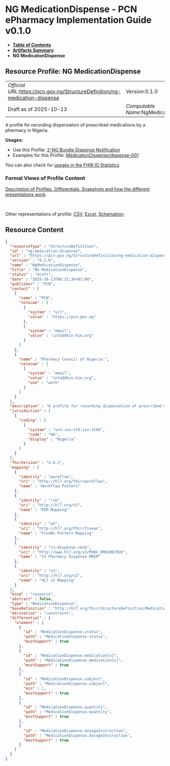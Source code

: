 # NG MedicationDispense - PCN ePharmacy Implementation Guide v0.1.0

* [**Table of Contents**](toc.md)
* [**Artifacts Summary**](artifacts.md)
* **NG MedicationDispense**

## Resource Profile: NG MedicationDispense 

| | |
| :--- | :--- |
| *Official URL*:https://pcn.gov.ng/StructureDefinition/ng-medication-dispense | *Version*:0.1.0 |
| Draft as of 2025-10-13 | *Computable Name*:NgMedicationDispense |

 
A profile for recording dispensation of prescribed medications by a pharmacy in Nigeria. 

**Usages:**

* Use this Profile: [2-NG Bundle Dispense Notification](StructureDefinition-ng-dispense-notification-bundle.md)
* Examples for this Profile: [MedicationDispense/dispense-001](MedicationDispense-dispense-001.md)

You can also check for [usages in the FHIR IG Statistics](https://packages2.fhir.org/xig/ePharmacyIG|current/StructureDefinition/ng-medication-dispense)

### Formal Views of Profile Content

 [Description of Profiles, Differentials, Snapshots and how the different presentations work](http://build.fhir.org/ig/FHIR/ig-guidance/readingIgs.html#structure-definitions). 

 

Other representations of profile: [CSV](StructureDefinition-ng-medication-dispense.csv), [Excel](StructureDefinition-ng-medication-dispense.xlsx), [Schematron](StructureDefinition-ng-medication-dispense.sch) 



## Resource Content

```json
{
  "resourceType" : "StructureDefinition",
  "id" : "ng-medication-dispense",
  "url" : "https://pcn.gov.ng/StructureDefinition/ng-medication-dispense",
  "version" : "0.1.0",
  "name" : "NgMedicationDispense",
  "title" : "NG MedicationDispense",
  "status" : "draft",
  "date" : "2025-10-13T08:31:38+01:00",
  "publisher" : "PCN",
  "contact" : [
    {
      "name" : "PCN",
      "telecom" : [
        {
          "system" : "url",
          "value" : "https://pcn.gov.ng"
        },
        {
          "system" : "email",
          "value" : "info@dhin-hie.org"
        }
      ]
    },
    {
      "name" : "Pharmacy Council of Nigeria.",
      "telecom" : [
        {
          "system" : "email",
          "value" : "info@dhin-hie.org",
          "use" : "work"
        }
      ]
    }
  ],
  "description" : "A profile for recording dispensation of prescribed medications by a pharmacy in Nigeria.",
  "jurisdiction" : [
    {
      "coding" : [
        {
          "system" : "urn:iso:std:iso:3166",
          "code" : "NG",
          "display" : "Nigeria"
        }
      ]
    }
  ],
  "fhirVersion" : "4.0.1",
  "mapping" : [
    {
      "identity" : "workflow",
      "uri" : "http://hl7.org/fhir/workflow",
      "name" : "Workflow Pattern"
    },
    {
      "identity" : "rim",
      "uri" : "http://hl7.org/v3",
      "name" : "RIM Mapping"
    },
    {
      "identity" : "w5",
      "uri" : "http://hl7.org/fhir/fivews",
      "name" : "FiveWs Pattern Mapping"
    },
    {
      "identity" : "rx-dispense-rmim",
      "uri" : "http://www.hl7.org/v3/PORX_RM020070UV",
      "name" : "V3 Pharmacy Dispense RMIM"
    },
    {
      "identity" : "v2",
      "uri" : "http://hl7.org/v2",
      "name" : "HL7 v2 Mapping"
    }
  ],
  "kind" : "resource",
  "abstract" : false,
  "type" : "MedicationDispense",
  "baseDefinition" : "http://hl7.org/fhir/StructureDefinition/MedicationDispense",
  "derivation" : "constraint",
  "differential" : {
    "element" : [
      {
        "id" : "MedicationDispense.status",
        "path" : "MedicationDispense.status",
        "mustSupport" : true
      },
      {
        "id" : "MedicationDispense.medication[x]",
        "path" : "MedicationDispense.medication[x]",
        "mustSupport" : true
      },
      {
        "id" : "MedicationDispense.subject",
        "path" : "MedicationDispense.subject",
        "min" : 1,
        "mustSupport" : true
      },
      {
        "id" : "MedicationDispense.quantity",
        "path" : "MedicationDispense.quantity",
        "mustSupport" : true
      },
      {
        "id" : "MedicationDispense.dosageInstruction",
        "path" : "MedicationDispense.dosageInstruction",
        "mustSupport" : true
      }
    ]
  }
}

```
